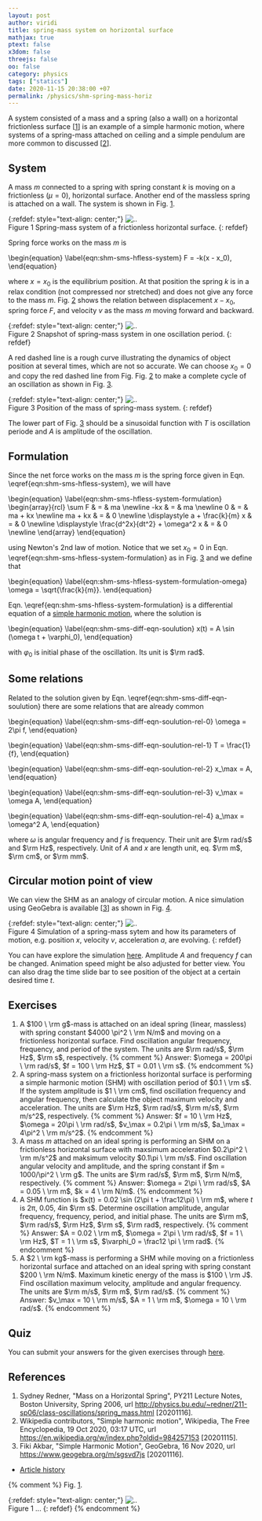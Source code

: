 ```yaml
---
layout: post
author: viridi
title: spring-mass system on horizontal surface
mathjax: true
ptext: false
x3dom: false
threejs: false
oo: false
category: physics
tags: ["statics"]
date: 2020-11-15 20:38:00 +07
permalink: /physics/shm-spring-mass-horiz
---
```

A system consisted of a mass and a spring (also a wall) on a horizontal frictionless surface [[1](#ref1)] is an example of a simple harmonic motion, where systems of a spring-mass attached on ceiling and a simple pendulum are more common to discussed [[2](#ref2)].


## System
A mass $m$ connected to a spring with spring constant $k$ is moving on a frictionless ($\mu = 0$), horizontal surface. Another end of the massless spring is attached on a wall. The system is shown in Fig. <a href="#fig:shm-sms-hfless">1</a>.

{:refdef: style="text-align: center;"}
![..](/assets/img/phys/shm-spring-mass-horiz-fless-0.png)
<br />
Figure <a name="fig:fig:shm-sms-hfless">1</a> Spring-mass system of a frictionless horizontal surface.
{: refdef}

Spring force works on the mass $m$ is

\begin{equation}
\label{eqn:shm-sms-hfless-system}
F = -k(x - x_0),
\end{equation}

where $x = x_0$ is the equilibrium position. At that position the spring $k$ is in a relax condition (not compressed nor stretched) and does not give any force to the mass $m$. Fig. <a href="#fig:shm-sms-hfless-oscillation">2</a> shows the relation between displacement $x - x_0$, spring force $F$, and velocity $v$ as the mass $m$ moving forward and backward.

{:refdef: style="text-align: center;"}
![..](/assets/img/phys/shm-spring-mass-horiz-fless-1.png)
<br />
Figure <a name="fig:fig:shm-sms-hfless-oscillation">2</a> Snapshot of spring-mass system in one oscillation period.
{: refdef}

A red dashed line is a rough curve illustrating the dynamics of object position at several times, which are not so accurate. We can choose $x_0 = 0$ and copy the red dashed line from Fig. Fig. <a href="#fig:shm-sms-hfless-oscillation">2</a> to make a complete cycle of an oscillation as shown in Fig. <a href="#fig:shm-sms-hfless-cycle">3</a>.

{:refdef: style="text-align: center;"}
![..](/assets/img/phys/shm-spring-mass-horiz-fless-2.png)
<br />
Figure <a name="fig:fig:shm-sms-hfless-oscillation">3</a> Position of the mass of spring-mass system.
{: refdef}

The lower part of Fig. <a href="#fig:shm-sms-hfless-cycle">3</a> should be a sinusoidal function with $T$ is oscillation periode and $A$ is amplitude of the oscillation.


## Formulation
Since the net force works on the mass $m$ is the spring force given in Eqn. \eqref{eqn:shm-sms-hfless-system}, we will have

\begin{equation}
\label{eqn:shm-sms-hfless-system-formulation}
\begin{array}{rcl}
\sum F & = & ma \newline
-kx & = & ma \newline
0 & = & ma + kx \newline
ma + kx & = & 0 \newline
\displaystyle a + \frac{k}{m} x & = & 0 \newline
\displaystyle \frac{d^2x}{dt^2} + \omega^2 x & = & 0 \newline
\end{array}
\end{equation}

using Newton's 2nd law of motion. Notice that we set $x_0 = 0$ in Eqn. \eqref{eqn:shm-sms-hfless-system-formulation} as in Fig. <a href="#fig:shm-sms-hfless-cycle">3</a> and we define that

\begin{equation}
\label{eqn:shm-sms-hfless-system-formulation-omega}
\omega = \sqrt{\frac{k}{m}}.
\end{equation}

Eqn. \eqref{eqn:shm-sms-hfless-system-formulation} is a differential equation of a [simple harmonic motion](simple-harmonic-motion), where the solution is

\begin{equation}
\label{eqn:shm-sms-diff-eqn-soulution}
x(t) = A \sin (\omega t + \varphi_0),
\end{equation}

with $\varphi_0$ is initial phase of the oscillation. Its unit is $\rm rad$.


## Some relations
Related to the solution given by Eqn. \eqref{eqn:shm-sms-diff-eqn-soulution} there are some relations that are already common

\begin{equation}
\label{eqn:shm-sms-diff-eqn-soulution-rel-0}
\omega = 2\pi f,
\end{equation}

\begin{equation}
\label{eqn:shm-sms-diff-eqn-soulution-rel-1}
T = \frac{1}{f},
\end{equation}

\begin{equation}
\label{eqn:shm-sms-diff-eqn-soulution-rel-2}
x_\max = A,
\end{equation}

\begin{equation}
\label{eqn:shm-sms-diff-eqn-soulution-rel-3}
v_\max = \omega A,
\end{equation}

\begin{equation}
\label{eqn:shm-sms-diff-eqn-soulution-rel-4}
a_\max = \omega^2 A,
\end{equation}

where $\omega$ is angular frequency and $f$ is frequency. Their unit are $\rm rad/s$ and $\rm Hz$, respectively. Unit of $A$ and $x$ are length unit, eq. $\rm m$, $\rm cm$, or $\rm mm$.


## Circular motion point of view
We can view the SHM as an analogy of circular motion. A nice simulation using GeoGebra is available [[3](#ref3)] as shown in Fig. <a href="#fig:shm-sms-geogebra-ftas">4</a>.

{:refdef: style="text-align: center;"}
![..](/assets/img/phys/gg/shm-geogebra-ftas.png)
<br />
Figure <a name="fig:shm-sms-geogebra-ftas">4</a> Simulation of a spring-mass sytem and how its parameters of motion, e.g. position $x$, velocity $v$, acceleration $a$, are evolving.
{: refdef}

You can have explore the simulation [here](https://www.geogebra.org/m/sgsvd7js). Amplitude $A$ and frequency $f$ can be changed. Animation speed might be also adjusted for better view. You can also drag the time slide bar to see position of the object at a certain desired time $t$.


## Exercises
1. <a name="prob1"></a>A $100 \ \rm g$-mass is attached on an ideal spring (linear, massless) with spring constant $4000 \pi^2 \ \rm N/m$ and moving on a frictionless horizontal surface. Find oscillation angular frequency, frequency, and period of the system. The units are $\rm rad/s$, $\rm Hz$, $\rm s$, respectively.
{% comment %} Answer: $\omega = 200\pi \ \rm rad/s$, $f = 100 \ \rm Hz$, $T = 0.01 \ \rm s$. {% endcomment %}
2. <a name="prob2"></a>A spring-mass system on a frictionless horizontal surface is performing a simple harmonic motion (SHM) with oscillation period of $0.1 \ \rm s$. If the system amplitude is $1 \ \rm cm$, find oscillation frequency and angular frequency, then calculate the object maximum velocity and acceleration. The units are $\rm Hz$, $\rm rad/s$, $\rm m/s$, $\rm m/s^2$, respectively.
{% comment %} Answer: $f = 10 \ \rm Hz$, $\omega = 20\pi \ \rm rad/s$, $v_\max = 0.2\pi \ \rm m/s$, $a_\max = 4\pi^2 \ \rm m/s^2$. {% endcomment %}
3. <a name="prob3"></a>A mass $m$ attached on an ideal spring is performing an SHM on a frictionless horizontal surface with maxsimum acceleration $0.2\pi^2 \ \rm m/s^2$ and maksimum velocity $0.1\pi \ \rm m/s$. Find oscillation angular velocity and amplitude, and the spring constant if $m = 1000/\pi^2 \ \rm g$. The units are $\rm rad/s$, $\rm m$, $\rm N/m$, respectively.
{% comment %} Answer: $\omega = 2\pi \ \rm rad/s$, $A = 0.05 \ \rm m$, $k = 4 \ \rm N/m$. {% endcomment %}
4. <a name="prob4"></a>A SHM function is $x(t) = 0.02 \sin (2\pi t + \frac12\pi) \ \rm m$, where $t$ is 2π, 0.05, 4in $\rm s$. Determine oscillation amplitude, angular frequency, frequency, period, and initial phase. The units are $\rm m$, $\rm rad/s$, $\rm Hz$, $\rm s$, $\rm rad$, respectively.
{% comment %} Answer: $A = 0.02 \ \rm m$, $\omega = 2\pi \ \rm rad/s$, $f = 1 \ \rm Hz$, $T = 1 \ \rm s$, $\varphi_0 = \frac12 \pi \ \rm rad$. {% endcomment %}
5. <a name="prob5"></a>A $2 \ \rm kg$-mass is performing a SHM while moving on a frictionless horizontal surface and attached on an ideal spring with spring constant $200 \ \rm N/m$. Maximum kinetic energy of the mass is $100 \ \rm J$. Find oscillation maximum velocity, amplitude and angular frequency. The units are $\rm m/s$, $\rm m$, $\rm rad/s$.
{% comment %} Answer: $v_\max = 10 \ \rm m/s$, $A = 1 \ \rm m$, $\omega = 10 \ \rm rad/s$. {% endcomment %}


## Quiz
You can submit your answers for the given exercises through [here](https://forms.office.com/Pages/ResponsePage.aspx?id=gxFu22VMXECCznzVP6bp3NGUp4ijN01Ks-VZMpTE-hpUOFhZVUkyN1NVMzlGTEROMkVDRlpHTVhDRy4u).


## References
1. <a name="ref1"></a>Sydney Redner, "Mass on a Horizontal Spring", PY211 Lecture Notes, Boston University, Spring 2006, url <http://physics.bu.edu/~redner/211-sp06/class-oscillations/spring_mass.html> [20201116].
2. <a name="ref2"></a>Wikipedia contributors, "Simple harmonic motion", Wikipedia, The Free Encyclopedia, 19 Oct 2020, 03:17 UTC, url <https://en.wikipedia.org/w/index.php?oldid=984257153> [20201115].
3. <a name="ref3"></a>Fiki Akbar, "Simple Harmonic Motion", GeoGebra, 16 Nov 2020, url <https://www.geogebra.org/m/sgsvd7js> [20201116].

+ [Article history](https://github.com/butiran/butiran.github.io/commits/master/_posts/phys/2020-11-15-shm-spring-mass-horiz.md)


{% comment %}
Fig. <a href="#fig:x">1</a>.

{:refdef: style="text-align: center;"}
![..](/assets/img/phys/x.png)
<br />
Figure <a name="fig:x">1</a> ...
{: refdef}
{% endcomment %}
